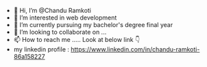 - 👋 Hi, I’m @Chandu Ramkoti
- 👀 I’m interested in web development
- 🌱 I’m currently pursuing my bachelor's degree final year
- 💞️ I’m looking to collaborate on ...
- 📫 How to reach me ..... Look at below link 👇
- my linkedin profile : https://www.linkedin.com/in/chandu-ramkoti-86a158227

<!---
Ramkotichandu/Ramkotichandu is a ✨ special ✨ repository because its `README.md` (this file) appears on your GitHub profile.
You can click the Preview link to take a look at your changes.
--->

